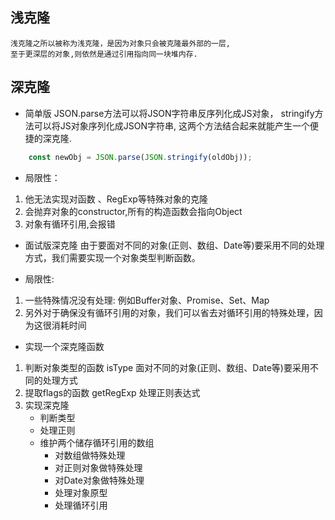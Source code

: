 ## 浅克隆
    浅克隆之所以被称为浅克隆，是因为对象只会被克隆最外部的一层,
    至于更深层的对象,则依然是通过引用指向同一块堆内存.

## 深克隆
- 简单版
    JSON.parse方法可以将JSON字符串反序列化成JS对象，
    stringify方法可以将JS对象序列化成JSON字符串,
    这两个方法结合起来就能产生一个便捷的深克隆.
```js
    const newObj = JSON.parse(JSON.stringify(oldObj));
 ```
- 局限性：
1. 他无法实现对函数 、RegExp等特殊对象的克隆
2. 会抛弃对象的constructor,所有的构造函数会指向Object
3. 对象有循环引用,会报错

- 面试版深克隆
由于要面对不同的对象(正则、数组、Date等)要采用不同的处理方式，我们需要实现一个对象类型判断函数。

- 局限性:
1. 一些特殊情况没有处理: 例如Buffer对象、Promise、Set、Map
2. 另外对于确保没有循环引用的对象，我们可以省去对循环引用的特殊处理，因为这很消耗时间

- 实现一个深克隆函数
1. 判断对象类型的函数  isType
    面对不同的对象(正则、数组、Date等)要采用不同的处理方式
2. 提取flags的函数  getRegExp 处理正则表达式
3. 实现深克隆
    - 判断类型
    - 处理正则
    - 维护两个储存循环引用的数组
        - 对数组做特殊处理
        - 对正则对象做特殊处理
        - 对Date对象做特殊处理
        - 处理对象原型
        - 处理循环引用